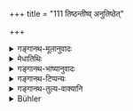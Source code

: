 +++
title = "111 तिष्ठन्तीष्व् अनुतिष्ठेत्"

+++

<details><summary>गङ्गानथ-मूलानुवादः</summary>

Self-controlled and free from greed, he shall stand when they stand, follow them when they move, and sit when they have sat down.—(111)
</details>

<details><summary>मेधातिथिः</summary>

**तिष्ठन्ती**त्य् एवमादिको विधिः । यत्र काश्चित् तिष्ठन्ति काश्चिद् व्रजन्ति काश्चिद् वासते, तत्र भूयसीनां धर्मं समाश्रयेत् । **वीतो मत्सरो** लोभो यस्येति । प्रदर्शनार्थं चैतत् । त्यक्तरागादिमनोदोष इति यावत्, नियतेन्द्रियवचनात् (म्ध् ११.१०९) ॥ ११.१११ ॥
</details>

<details><summary>गङ्गानथ-भाष्यानुवादः</summary>

‘*He shall stand*’ etc., is an Injunction.

When some cows are standing, some are walking and some are sitting, he
shall do what most of them are doing.

‘*Free from greed*’—coveting nothing. This is only by way of
illustration; the meaning is that he shall be free from all such mental
aberrations as love, hatred and the like. That this is so is shown by
the epithet ‘*self-controlled*’.—(111)
</details>

<details><summary>गङ्गानथ-टिप्पन्यः</summary>

**(verses 11.108-116)  
**

See Explanatory notes for [Verse
11.108].
</details>

<details><summary>गङ्गानथ-तुल्य-वाक्यानि</summary>

**(verses 11.108-116)  
**

See Comparative notes for [Verse
11.108].
</details>

<details><summary>Bühler</summary>

112	Controlling himself and free from anger, he must stand when they stand, follow them when they walk, and seat himself when they lie down.
</details>
